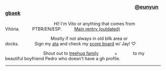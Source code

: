 ### ⠀⠀⠀⠀⠀⠀⠀⠀⠀⠀⠀⠀⠀⠀⠀⠀⠀⠀⠀⠀⠀⠀⠀⠀⠀⠀⠀⠀⠀⠀⠀⠀⠀⠀⠀[@eunyungbaek](https://github.com/eunyungbaek)

⠀⠀⠀⠀⠀
⠀⠀⠀⠀⠀⠀⠀⠀⠀⠀Hi! I'm Vito or anything that comes from Vitória.⠀⠀⠀⠀PTBR/EN/ESP.⠀⠀⠀⠀[Main rentry (outdated)](https://rentry.co/amaimon)

⠀⠀⠀⠀⠀⠀⠀⠀⠀⠀ ⠀⠀⠀⠀Mostly if not always in old bllk area or docks.⠀⠀⠀⠀⠀Sign my [ata](https://ryuvi.atabook.org/) and check my [score board](https://rentry.co/-docks) w/ Jay! ♡

⠀⠀⠀⠀⠀⠀⠀⠀⠀⠀⠀⠀Shout out to [treehug family](https://rentry.co/ponytownfamily)⠀⠀⠀⠀⠀+⠀⠀⠀⠀⠀to my beautiful boyfriend Pedro who doesn't have a gh profile.
- - -
